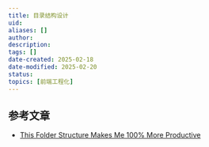 ```yaml
---
title: 目录结构设计
uid: 
aliases: []
author: 
description: 
tags: []
date-created: 2025-02-18
date-modified: 2025-02-20
status: 
topics: [前端工程化]
---
```


##

## 参考文章

- [This Folder Structure Makes Me 100% More Productive](https://youtu.be/xyxrB2Aa7KE)
